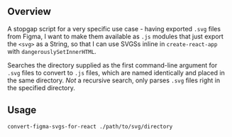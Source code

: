 ## Overview

A stopgap script for a very specific use case - having exported `.svg` files from Figma, I want to make them available as `.js` modules that just export the `<svg>` as a String, so that I can use SVGSs inline in `create-react-app` with `dangerouslySetInnerHTML`.

Searches the directory supplied as the first command-line argument for `.svg` files to convert to `.js` files, which are named identically and placed in the same directory. *Not* a recursive search, only parses `.svg` files right in the specified directory.

## Usage

```
convert-figma-svgs-for-react ./path/to/svg/directory
```

